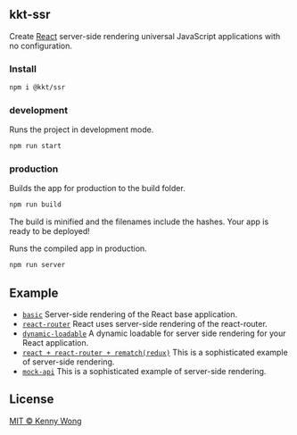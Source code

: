 kkt-ssr
---

Create [React](https://github.com/facebook/react) server-side rendering universal JavaScript applications with no configuration.

### Install

```bash
npm i @kkt/ssr
```

### development

Runs the project in development mode.  

```bash
npm run start
```

### production

Builds the app for production to the build folder.

```bash
npm run build
```

The build is minified and the filenames include the hashes.
Your app is ready to be deployed!

Runs the compiled app in production.

```bash
npm run server
```

## Example

- [`basic`](example/basic) Server-side rendering of the React base application.
- [`react-router`](example/react-router) React uses server-side rendering of the react-router.
- [`dynamic-loadable`](example/dynamic-loadable) A dynamic loadable for server side rendering for your React application.
- [`react + react-router + rematch(redux)`](example/react-router+rematch(redux)) This is a sophisticated example of server-side rendering.
- [`mock-api`](example/mock-api) This is a sophisticated example of server-side rendering.

## License

[MIT © Kenny Wong](./LICENSE)
